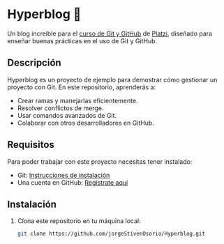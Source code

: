 # Hyperblog 💚

Un blog increíble para el [curso de Git y GitHub](https://platzi.com/cursos/git-github/) de [Platzi](https://platzi.com), diseñado para enseñar buenas prácticas en el uso de Git y GitHub.

## Descripción

Hyperblog es un proyecto de ejemplo para demostrar cómo gestionar un proyecto con Git. En este repositorio, aprenderás a:

- Crear ramas y manejarlas eficientemente.
- Resolver conflictos de merge.
- Usar comandos avanzados de Git.
- Colaborar con otros desarrolladores en GitHub.

## Requisitos

Para poder trabajar con este proyecto necesitas tener instalado:

- Git: [Instrucciones de instalación](https://git-scm.com/book/en/v2/Getting-Started-Installing-Git)
- Una cuenta en GitHub: [Regístrate aquí](https://github.com)

## Instalación

1. Clona este repositorio en tu máquina local:
   ```sh
   git clone https://github.com/jorgeStivenOsorio/Hyperblog.git
   ```
